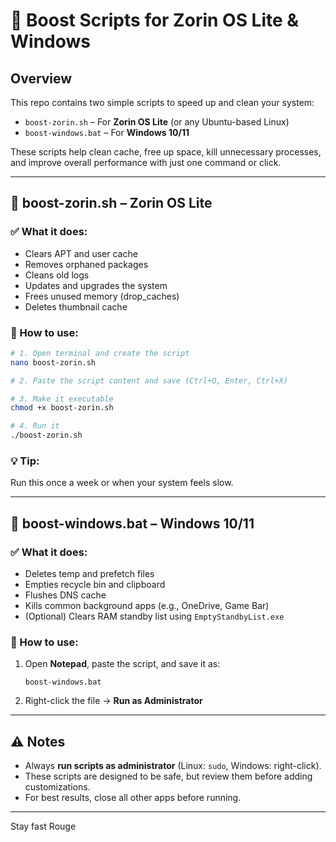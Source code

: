 # 🧹 Boost Scripts for Zorin OS Lite & Windows

## Overview

This repo contains two simple scripts to speed up and clean your system:

* `boost-zorin.sh` – For **Zorin OS Lite** (or any Ubuntu-based Linux)
* `boost-windows.bat` – For **Windows 10/11**

These scripts help clean cache, free up space, kill unnecessary processes, and improve overall performance with just one command or click.

---

## 🐧 boost-zorin.sh – Zorin OS Lite

### ✅ What it does:

* Clears APT and user cache
* Removes orphaned packages
* Cleans old logs
* Updates and upgrades the system
* Frees unused memory (drop\_caches)
* Deletes thumbnail cache

### 🚀 How to use:

```bash
# 1. Open terminal and create the script
nano boost-zorin.sh

# 2. Paste the script content and save (Ctrl+O, Enter, Ctrl+X)

# 3. Make it executable
chmod +x boost-zorin.sh

# 4. Run it
./boost-zorin.sh
```

### 💡 Tip:

Run this once a week or when your system feels slow.

---

## 🚟 boost-windows.bat – Windows 10/11

### ✅ What it does:

* Deletes temp and prefetch files
* Empties recycle bin and clipboard
* Flushes DNS cache
* Kills common background apps (e.g., OneDrive, Game Bar)
* (Optional) Clears RAM standby list using `EmptyStandbyList.exe`

### 🚀 How to use:

1. Open **Notepad**, paste the script, and save it as:

   ```
   boost-windows.bat
   ```

2. Right-click the file → **Run as Administrator**


---

## ⚠️ Notes

* Always **run scripts as administrator** (Linux: `sudo`, Windows: right-click).
* These scripts are designed to be safe, but review them before adding customizations.
* For best results, close all other apps before running.

---

Stay fast 
Rouge


